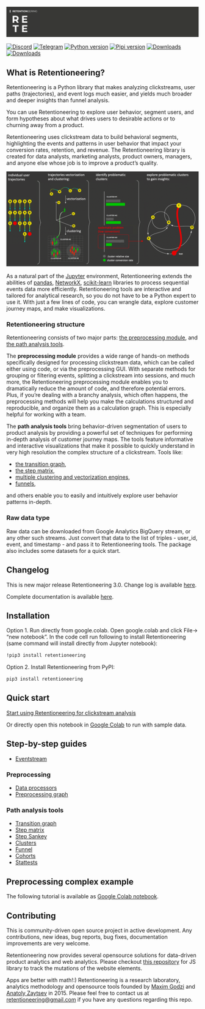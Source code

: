 [![Rete logo](https://raw.githubusercontent.com/retentioneering/pics/master/pics/logo_long_black.png)](https://github.com/retentioneering/retentioneering-tools)

[![Discord](https://img.shields.io/badge/server-on%20discord-blue)](https://discord.com/invite/hBnuQABEV2)
[![Telegram](https://img.shields.io/badge/chat-on%20telegram-blue)](https://t.me/retentioneering_support)
[![Python version](https://img.shields.io/pypi/pyversions/retentioneering)](https://pypi.org/project/retentioneering/)
[![Pipi version](https://img.shields.io/pypi/v/retentioneering)](https://pypi.org/project/retentioneering/)
[![Downloads](https://pepy.tech/badge/retentioneering)](https://pepy.tech/project/retentioneering)
[![Downloads](https://static.pepy.tech/badge/retentioneering/month)](https://pepy.tech/project/retentioneering)

## What is Retentioneering?

Retentioneering is a Python library that makes analyzing clickstreams, user paths (trajectories), and event logs much easier, and yields much broader and deeper insights than funnel analysis.

You can use Retentioneering to explore user behavior, segment users, and form hypotheses about what drives users to desirable actions or to churning away from a product.

Retentioneering uses clickstream data to build behavioral segments, highlighting the events and patterns in user behavior that impact your conversion rates, retention, and revenue. The Retentioneering library is created for data analysts, marketing analysts, product owners, managers, and anyone else whose job is to improve a product’s quality.

[![A simplified scenario of user behavior exploration with Retentioneering.](https://raw.githubusercontent.com/retentioneering/pics/master/pics/rete20/intro_0.png)](https://github.com/retentioneering/retentioneering-tools)


As a natural part of the [Jupyter](https://jupyter.org/) environment, Retentioneering extends the abilities of [pandas](https://pandas.pydata.org), [NetworkX](https://networkx.org/), [scikit-learn](https://scikit-learn.org) libraries to process sequential events data more efficiently. Retentioneering tools are interactive and tailored for analytical research, so you do not have to be a Python expert to use it. With just a few lines of code, you can wrangle data, explore customer journey maps, and make visualizations.

### Retentioneering structure

Retentioneering consists of two major parts: [the preprocessing module](https://doc.retentioneering.com/release3/doc/getting_started/quick_start.html#quick-start-preprocessing), and [the path analysis tools](https://doc.retentioneering.com/release3/doc/getting_started/quick_start.html#quick-start-rete-tools).

The **preprocessing module** provides a wide range of hands-on methods specifically designed for processing clickstream data, which can be called either using code, or via the preprocessing GUI. With separate methods for grouping or filtering events, splitting a clickstream into sessions, and much more, the Retentioneering preprocessing module enables you to dramatically reduce the amount of code, and therefore potential errors. Plus, if you’re dealing with a branchy analysis, which often happens, the preprocessing methods will help you make the calculations structured and reproducible, and organize them as a calculation graph. This is especially helpful for working with a team.

The **path analysis tools** bring behavior-driven segmentation of users to product analysis by providing a powerful set of techniques for performing in-depth analysis of customer journey maps. The tools feature informative and interactive visualizations that make it possible to quickly understand in very high resolution the complex structure of a clickstream. Tools like:
- [the transition graph](https://doc.retentioneering.com/release3/doc/getting_started/quick_start.html#quick-start-transition-graph),
- [the step matrix](https://doc.retentioneering.com/release3/doc/getting_started/quick_start.html#quick-start-step-matrix),
- [multiple clustering and vectorization engines](https://doc.retentioneering.com/release3/doc/getting_started/quick_start.html#quick-start-cluster-analysis),
- [funnels](https://doc.retentioneering.com/release3/doc/getting_started/quick_start.html#quick-start-funnels),

and others enable you to easily and intuitively explore user behavior patterns in-depth.

### Raw data type
Raw data can be downloaded from Google Analytics BigQuery stream, or any other such streams. Just convert that data to the list of triples - user_id, event, and timestamp - and pass it to Retentioneering tools. The package also includes some datasets for a quick start.

## Changelog

This is new major release Retentioneering 3.0. Change log is available [here](https://doc.retentioneering.com/release3/doc/whatsnew/v3.0.0.html).

Complete documentation is available [here](https://doc.retentioneering.com/release3/doc/index.html).



## Installation

Option 1. Run directly from google.colab. Open google.colab and click File-> “new notebook”.
In the code cell run following to install Retentioneering (same command will install directly
from Jupyter notebook):

```bash
!pip3 install retentioneering
```

Option 2. Install Retentioneering from PyPI:

```bash
pip3 install retentioneering
```

## Quick start

[Start using Retentioneering for clickstream analysis](https://doc.retentioneering.com/release3/doc/getting_started/quick_start.html)

Or directly open this notebook in [Google Colab](https://colab.research.google.com/github/retentioneering/retentioneering-tools/blob/master/docs/source/_static/examples/graph_tutorial.ipynb) to run with sample data.


## Step-by-step guides

- [Eventstream](https://doc.retentioneering.com/release3/doc/user_guides/eventstream.html)

### Preprocessing

- [Data processors](https://doc.retentioneering.com/release3/doc/user_guides/dataprocessors.html)
- [Preprocessing graph](https://doc.retentioneering.com/release3/doc/user_guides/preprocessing.html)

### Path analysis tools
- [Transition graph](https://doc.retentioneering.com/release3/doc/user_guides/transition_graph.html)
- [Step matrix](https://doc.retentioneering.com/release3/doc/user_guides/step_matrix.html)
- [Step Sankey](https://doc.retentioneering.com/release3/doc/user_guides/step_sankey.html)
- [Clusters](https://doc.retentioneering.com/release3/doc/user_guides/clusters.html)
- [Funnel](https://doc.retentioneering.com/release3/doc/user_guides/funnel.html)
- [Cohorts](https://doc.retentioneering.com/release3/doc/user_guides/cohorts.html)
- [Stattests](https://doc.retentioneering.com/release3/doc/user_guides/stattests.html)

## Preprocessing complex example

The following tutorial is available as [Google Colab notebook](https://colab.research.google.com/drive/1WwVI5oQF81xp9DJ6rP5HyM_UjuNPjUk0?usp=sharing).

## Contributing

This is community-driven open source project in active development. Any contributions,
new ideas, bug reports, bug fixes, documentation improvements are very welcome.

Retentioneering now provides several opensource solutions for data-driven product
analytics and web analytics. Please checkout [this repository](https://github.com/retentioneering/retentioneering-dom-observer) for JS library to track the mutations of the website elements.

Apps are better with math!:)
Retentioneering is a research laboratory, analytics methodology and opensource
tools founded by [Maxim Godzi](https://www.linkedin.com/in/godsie/) and
[Anatoly Zaytsev](https://www.linkedin.com/in/anatoly-zaytsev/) in 2015.
Please feel free to contact us at retentioneering@gmail.com if you have any
questions regarding this repo.
